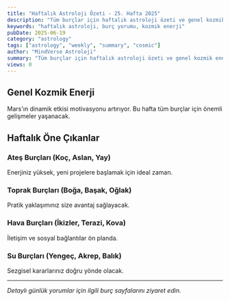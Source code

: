 ```yaml
---
title: "Haftalık Astroloji Özeti - 25. Hafta 2025"
description: "Tüm burçlar için haftalık astroloji özeti ve genel kozmik enerji analizi."
keywords: "haftalık astroloji, burç yorumu, kozmik enerji"
pubDate: 2025-06-19
category: "astrology"
tags: ["astrology", "weekly", "summary", "cosmic"]
author: "MindVerse Astroloji"
summary: "Tüm burçlar için haftalık astroloji özeti ve genel kozmik enerji analizi."
views: 0
---
```


## Genel Kozmik Enerji

Mars'ın dinamik etkisi motivasyonu artırıyor. Bu hafta tüm burçlar için önemli gelişmeler yaşanacak.

## Haftalık Öne Çıkanlar

### Ateş Burçları (Koç, Aslan, Yay)
Enerjiniz yüksek, yeni projelere başlamak için ideal zaman.

### Toprak Burçları (Boğa, Başak, Oğlak)
Pratik yaklaşımınız size avantaj sağlayacak.

### Hava Burçları (İkizler, Terazi, Kova)
İletişim ve sosyal bağlantılar ön planda.

### Su Burçları (Yengeç, Akrep, Balık)
Sezgisel kararlarınız doğru yönde olacak.

---

*Detaylı günlük yorumlar için ilgili burç sayfalarını ziyaret edin.*
